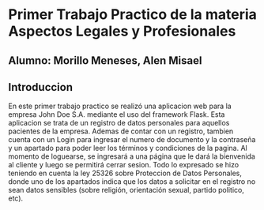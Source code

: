 # Primer Trabajo Practico de la materia Aspectos Legales y Profesionales

## Alumno: Morillo Meneses, Alen Misael 

## Introduccion
En este primer trabajo practico se realizó una aplicacion web para la empresa John Doe S.A. mediante el uso del framework Flask. Esta aplicacion se trata de un registro de datos personales para aquellos pacientes de la empresa. Ademas de contar con un registro, tambien cuenta con un Login para ingresar el numero de documento y la contraseña y un apartado para poder leer los términos y condiciones de la pagina. Al momento de loguearse, se ingresará a una página que le dará la bienvenida al cliente y luego se permitirá cerrar sesion. 
  Todo lo expresado se hizo teniendo en cuenta la ley 25326 sobre Proteccion de Datos Personales, donde uno de los apartados indica que los datos a solicitar en el registro no sean datos sensibles (sobre religión, orientación sexual, partido politico, etc). 

  


